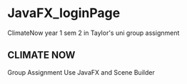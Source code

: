 # JavaFX_loginPage
ClimateNow    year 1 sem 2 in Taylor's uni group assignment
## CLIMATE NOW 
Group Assignment
Use JavaFX and Scene Builder 
